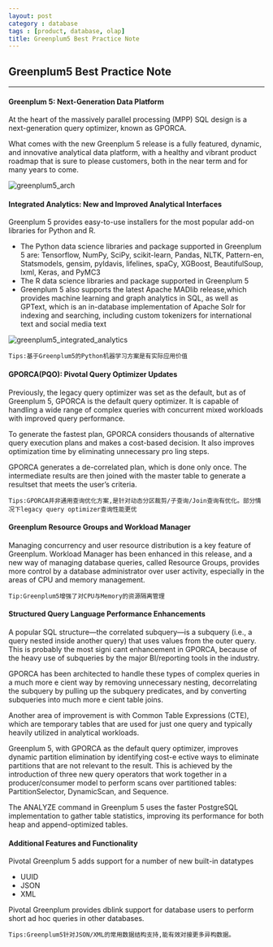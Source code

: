 ```yaml
---
layout: post
category : database
tags : [product, database, olap]
title: Greenplum5 Best Practice Note
---
```


## Greenplum5 Best Practice Note
--------------------------------------------------


#### Greenplum 5: Next-Generation Data Platform

At the heart of the massively parallel processing (MPP) SQL design is a next-generation query optimizer, known as GPORCA.

What comes with the new Greenplum 5 release is a fully featured, dynamic, and innovative analytical data platform, with a healthy and vibrant product roadmap that is sure to please customers, both in the near term and for many years to come.

![greenplum5_arch](_includes/greenplum5_arch.jpeg)

#### Integrated Analytics: New and Improved Analytical Interfaces

Greenplum 5 provides easy-to-use installers for the most popular add-on libraries for Python and R.

- The Python data science libraries and package supported in Greenplum 5 are: Tensorflow, NumPy, SciPy, scikit-learn, Pandas, NLTK, Pattern-en, Statsmodels, gensim, pyldavis, lifelines, spaCy, XGBoost, BeautifulSoup, lxml, Keras, and PyMC3
- The R data science libraries and package supported in Greenplum 5 
- Greenplum 5 also supports the latest Apache MADlib release,which provides machine learning and graph analytics in SQL, as well as GPText, which is an in-database implementation of Apache Solr for indexing and searching, including custom tokenizers for international text and social media text

![greenplum5_integrated_analytics](_includes/greenplum5_integrated_analytics.jpeg)

	Tips:基于Greenplum5的Python机器学习方案是有实际应用价值

#### GPORCA(PQO): Pivotal Query Optimizer Updates

 Previously, the legacy query optimizer was set as the default, but as of Greenplum 5, GPORCA is the default query optimizer. It is capable of handling a wide range of complex queries with concurrent mixed workloads with improved query performance.

 To generate the fastest plan, GPORCA considers thousands of alternative query execution plans and makes a cost-based decision. It also improves optimization time by eliminating unnecessary pro ling steps.

 GPORCA generates a de-correlated plan, which is done only once. The intermediate results are then joined with the master table to generate a resultset that meets the user’s criteria. 

 	Tips:GPORCA并非通用查询优化方案,是针对动态分区裁剪/子查询/Join查询有优化。部分情况下legacy query optimizer查询性能更优

#### Greenplum Resource Groups and Workload Manager

Managing concurrency and user resource distribution is a key feature of Greenplum. Workload Manager has been enhanced in this release, and a new way of managing database queries, called Resource Groups, provides more control by a database administrator over user activity, especially in the areas of CPU and memory management. 

	Tip:Greenplum5增强了对CPU与Memory的资源隔离管理

#### Structured Query Language Performance Enhancements

A popular SQL structure—the correlated subquery—is a subquery (i.e., a query nested inside another query) that uses values from the outer query. This is probably the most signi cant enhancement in GPORCA, because of the heavy use of subqueries by the major BI/reporting tools in the industry.

 GPORCA has been architected to handle these types of complex queries in a much more e cient way by removing unnecessary nesting, decorrelating the subquery by pulling up the subquery predicates, and by converting subqueries into much more e cient table joins.

 Another area of improvement is with Common Table Expressions (CTE), which are temporary tables that are used for just one query and typically heavily utilized in analytical workloads. 


 Greenplum 5, with GPORCA as the default query optimizer, improves dynamic partition elimination by identifying cost-e ective ways
to eliminate partitions that are not relevant to the result. This is achieved by the introduction of three new query operators that work together in a producer/consumer model to perform scans over partitioned tables: PartitionSelector, DynamicScan, and Sequence. 


The ANALYZE command in Greenplum 5 uses the faster PostgreSQL implementation to gather table statistics, improving its performance for both heap and append-optimized tables.


#### Additional Features and Functionality

Pivotal Greenplum 5 adds support for a number of new built-in datatypes

- UUID
- JSON
- XML

Pivotal Greenplum provides dblink support for database users to perform short ad hoc queries in other databases.

	Tips:Greenplum5针对JSON/XML的常用数据结构支持,能有效对接更多异构数据。



